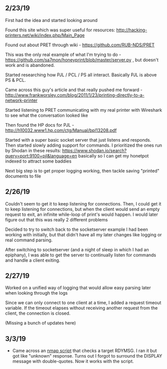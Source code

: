 ## 2/23/19

First had the idea and started looking around

Found this site which was super useful for resources: http://hacking-printers.net/wiki/index.php/Main_Page

Found out about PRET through wiki - https://github.com/RUB-NDS/PRET

This was the only real example of what I'm trying to do - https://github.com/sa7mon/honeyprint/blob/master/server.py , but doesn't work and is abandoned.

Started researching how PJL / PCL / PS all interact. Basically PJL is above PS & PCL. 

Came across this guy's article and that really pushed me forward - http://www.frankworsley.com/blog/2011/1/23/printing-directly-to-a-network-printer

Started listening to PRET communicating with my real printer with Wireshark to see what the conversation looked like

Then found the HP docs for PJL - http://h10032.www1.hp.com/ctg/Manual/bpl13208.pdf

Started with a super basic socket server that just listens and responds. Then started slowly adding support for commands. I prioritized the ones run by Shodan in these results: https://www.shodan.io/search?query=port:9100+pjl&language=en basically so I can get my honetpot indexed to attract some baddies

Next big step is to get proper logging working, then tackle saving "printed" documents to file


## 2/26/19

Couldn't seem to get it to keep listening for connections. Then, I could get it to keep listening for connections, but 
when the client would send an empty request to exit, an infinite while-loop of print's would happen. I would later figure out
that this was really 2 different problems

Decided to try to switch back to the socketserver example I had been working with initially, but that didn't have all my later changes
like logging or real command parsing.

After switching to socketserver (and a night of sleep in which I had an epiphany), I was able to get the server to continually listen 
for commands and handle a client exiting.

## 2/27/19

Worked on a unified way of logging that would allow easy parsing later when looking through the logs

Since we can only connect to one client at a time, I added a request timeout variable. 
If the timeout elapses without receiving another request from the client, the 
connection is closed.


(Missing a bunch of updates here)


## 3/3/19

* Came across an [nmap script](https://nmap.org/nsedoc/scripts/pjl-ready-message.html) that checks a target RDYMSG. I ran it but got like "unknown" response. Turns out I forgot to surround the DISPLAY message with double-quotes. Now it works with the script.





